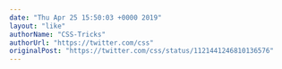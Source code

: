 ```yaml
---
date: "Thu Apr 25 15:50:03 +0000 2019"
layout: "like"
authorName: "CSS-Tricks"
authorUrl: "https://twitter.com/css"
originalPost: "https://twitter.com/css/status/1121441246810136576"
---
```


